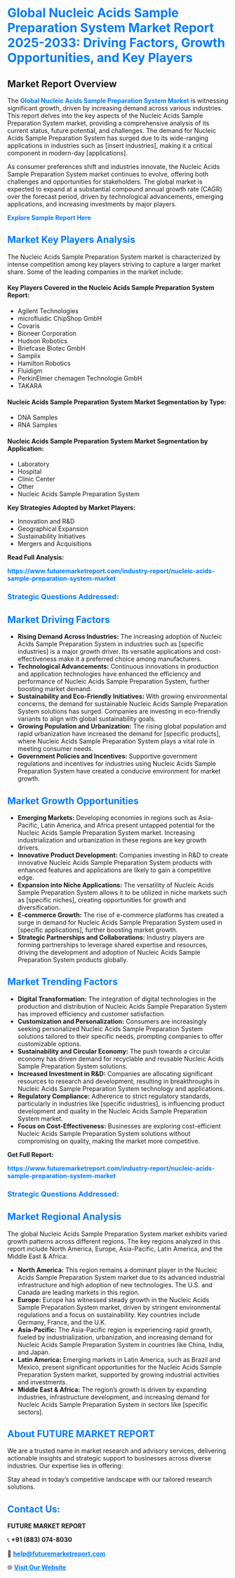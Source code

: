 <h1 style="color: #007BFF;">Global Nucleic Acids Sample Preparation System Market Report 2025-2033: Driving Factors, Growth Opportunities, and Key Players</h1>

<section id="overview">
<h2>Market Report Overview</h2>
<p>The <a href="https://www.futuremarketreport.com/industry-report/nucleic-acids-sample-preparation-system-market" style="color: #007BFF; text-decoration: none;"><strong>Global Nucleic Acids Sample Preparation System Market</strong></a> is witnessing significant growth, driven by increasing demand across various industries. This report delves into the key aspects of the Nucleic Acids Sample Preparation System market, providing a comprehensive analysis of its current status, future potential, and challenges. The demand for Nucleic Acids Sample Preparation System has surged due to its wide-ranging applications in industries such as [insert industries], making it a critical component in modern-day [applications].</p>
<p>As consumer preferences shift and industries innovate, the Nucleic Acids Sample Preparation System market continues to evolve, offering both challenges and opportunities for stakeholders. The global market is expected to expand at a substantial compound annual growth rate (CAGR) over the forecast period, driven by technological advancements, emerging applications, and increasing investments by major players.</p>
</section>

<section id="overview">
<p><a href="https://www.futuremarketreport.com/request-sample/reportId=124236" style="color: #007BFF; text-decoration: none;"><strong>Explore Sample Report Here</strong></a></p>
</section>

<section id="key-players">
<h2 style="color: #007BFF;">Market Key Players Analysis</h2>
<p>The Nucleic Acids Sample Preparation System market is characterized by intense competition among key players striving to capture a larger market share. Some of the leading companies in the market include:</p>
<h4>Key Players Covered in the Nucleic Acids Sample Preparation System Report:</h4>
<ul><li>Agilent Technologies</li><li>microfluidic ChipShop GmbH</li><li>Covaris</li><li>Bioneer Corporation</li><li>Hudson Robotics</li><li>Briefcase Biotec GmbH</li><li>Samplix</li><li>Hamilton Robotics</li><li>Fluidigm</li><li>PerkinElmer chemagen Technologie GmbH</li><li>TAKARA</li></ul>
<h4>Nucleic Acids Sample Preparation System Market Segmentation by Type:</h4>
<ul><li>DNA Samples</li><li>RNA Samples</li></ul>

<h4>Nucleic Acids Sample Preparation System Market Segmentation by Application:</h4>
<ul><li>Laboratory</li><li>Hospital</li><li>Clinic Center</li><li>Other</li><li>Nucleic Acids Sample Preparation System</li></ul>
<p><strong>Key Strategies Adopted by Market Players:</strong></p>
<ul>
<li>Innovation and R&D</li>
<li>Geographical Expansion</li>
<li>Sustainability Initiatives</li>
<li>Mergers and Acquisitions</li>
</ul>
</section>

<section>
<p><strong>Read Full Analysis: </strong></p><a href="https://www.futuremarketreport.com/industry-report/nucleic-acids-sample-preparation-system-market" style="color: #007BFF; text-decoration: none;"><strong>https://www.futuremarketreport.com/industry-report/nucleic-acids-sample-preparation-system-market</strong></a>
<h3 style="color: #007BFF;">Strategic Questions Addressed:</h3>
</section>

<section id="driving-factors">
<h2 style="color: #007BFF;">Market Driving Factors</h2>
<ul>
<li><strong>Rising Demand Across Industries:</strong> The increasing adoption of Nucleic Acids Sample Preparation System in industries such as [specific industries] is a major growth driver. Its versatile applications and cost-effectiveness make it a preferred choice among manufacturers.</li>
<li><strong>Technological Advancements:</strong> Continuous innovations in production and application technologies have enhanced the efficiency and performance of Nucleic Acids Sample Preparation System, further boosting market demand.</li>
<li><strong>Sustainability and Eco-Friendly Initiatives:</strong> With growing environmental concerns, the demand for sustainable Nucleic Acids Sample Preparation System solutions has surged. Companies are investing in eco-friendly variants to align with global sustainability goals.</li>
<li><strong>Growing Population and Urbanization:</strong> The rising global population and rapid urbanization have increased the demand for [specific products], where Nucleic Acids Sample Preparation System plays a vital role in meeting consumer needs.</li>
<li><strong>Government Policies and Incentives:</strong> Supportive government regulations and incentives for industries using Nucleic Acids Sample Preparation System have created a conducive environment for market growth.</li>
</ul>
</section>

<section id="growth-opportunities">
<h2 style="color: #007BFF;">Market Growth Opportunities</h2>
<ul>
<li><strong>Emerging Markets:</strong> Developing economies in regions such as Asia-Pacific, Latin America, and Africa present untapped potential for the Nucleic Acids Sample Preparation System market. Increasing industrialization and urbanization in these regions are key growth drivers.</li>
<li><strong>Innovative Product Development:</strong> Companies investing in R&D to create innovative Nucleic Acids Sample Preparation System products with enhanced features and applications are likely to gain a competitive edge.</li>
<li><strong>Expansion into Niche Applications:</strong> The versatility of Nucleic Acids Sample Preparation System allows it to be utilized in niche markets such as [specific niches], creating opportunities for growth and diversification.</li>
<li><strong>E-commerce Growth:</strong> The rise of e-commerce platforms has created a surge in demand for Nucleic Acids Sample Preparation System used in [specific applications], further boosting market growth.</li>
<li><strong>Strategic Partnerships and Collaborations:</strong> Industry players are forming partnerships to leverage shared expertise and resources, driving the development and adoption of Nucleic Acids Sample Preparation System products globally.</li>
</ul>
</section>

<section id="trending-factors">
<h2 style="color: #007BFF;">Market Trending Factors</h2>
<ul>
<li><strong>Digital Transformation:</strong> The integration of digital technologies in the production and distribution of Nucleic Acids Sample Preparation System has improved efficiency and customer satisfaction.</li>
<li><strong>Customization and Personalization:</strong> Consumers are increasingly seeking personalized Nucleic Acids Sample Preparation System solutions tailored to their specific needs, prompting companies to offer customizable options.</li>
<li><strong>Sustainability and Circular Economy:</strong> The push towards a circular economy has driven demand for recyclable and reusable Nucleic Acids Sample Preparation System solutions.</li>
<li><strong>Increased Investment in R&D:</strong> Companies are allocating significant resources to research and development, resulting in breakthroughs in Nucleic Acids Sample Preparation System technology and applications.</li>
<li><strong>Regulatory Compliance:</strong> Adherence to strict regulatory standards, particularly in industries like [specific industries], is influencing product development and quality in the Nucleic Acids Sample Preparation System market.</li>
<li><strong>Focus on Cost-Effectiveness:</strong> Businesses are exploring cost-efficient Nucleic Acids Sample Preparation System solutions without compromising on quality, making the market more competitive.</li>
</ul>
</section>

<section>
<p><strong>Get Full Report: </strong></p><a href="https://www.futuremarketreport.com/industry-report/nucleic-acids-sample-preparation-system-market" style="color: #007BFF; text-decoration: none;"><strong>https://www.futuremarketreport.com/industry-report/nucleic-acids-sample-preparation-system-market</strong></a>
<h3 style="color: #007BFF;">Strategic Questions Addressed:</h3>
</section>


<section id="regional-analysis">
<h2 style="color: #007BFF;">Market Regional Analysis</h2>
<p>The global Nucleic Acids Sample Preparation System market exhibits varied growth patterns across different regions. The key regions analyzed in this report include North America, Europe, Asia-Pacific, Latin America, and the Middle East & Africa:</p>
<ul>
<li><strong>North America:</strong> This region remains a dominant player in the Nucleic Acids Sample Preparation System market due to its advanced industrial infrastructure and high adoption of new technologies. The U.S. and Canada are leading markets in this region.</li>
<li><strong>Europe:</strong> Europe has witnessed steady growth in the Nucleic Acids Sample Preparation System market, driven by stringent environmental regulations and a focus on sustainability. Key countries include Germany, France, and the U.K.</li>
<li><strong>Asia-Pacific:</strong> The Asia-Pacific region is experiencing rapid growth, fueled by industrialization, urbanization, and increasing demand for Nucleic Acids Sample Preparation System in countries like China, India, and Japan.</li>
<li><strong>Latin America:</strong> Emerging markets in Latin America, such as Brazil and Mexico, present significant opportunities for the Nucleic Acids Sample Preparation System market, supported by growing industrial activities and investments.</li>
<li><strong>Middle East & Africa:</strong> The region’s growth is driven by expanding industries, infrastructure development, and increasing demand for Nucleic Acids Sample Preparation System in sectors like [specific sectors].</li>
</ul>
</section>

<footer>
<h2 style="color: #007BFF;">About FUTURE MARKET REPORT</h2>
<p>We are a trusted name in market research and advisory services, delivering actionable insights and strategic support to businesses across diverse industries. Our expertise lies in offering:</p>

<p>Stay ahead in today’s competitive landscape with our tailored research solutions.</p>

<h2 style="color: #007BFF;">Contact Us:</h2>
<p><strong>FUTURE MARKET REPORT</strong></p>
<p>📞 <strong>+91 (883) 074-8030</strong></p>
<p>📧 <strong><a href="mailto:help@futuremarketreport.com" style="color: #007BFF;">help@futuremarketreport.com</a></strong></p>
<p>🌐 <strong><a href="https://www.futuremarketreport.com/" style="color: #007BFF;">Visit Our Website</a></strong></p>
</footer>